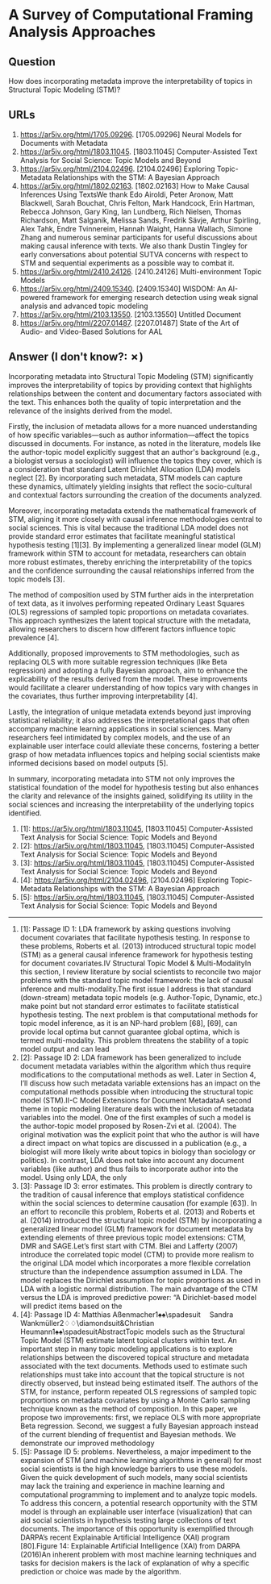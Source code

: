 # A Survey of Computational Framing Analysis Approaches

## Question

How does incorporating metadata improve the interpretability of topics in Structural Topic Modeling (STM)?

## URLs

1. https://ar5iv.org/html/1705.09296. [1705.09296] Neural Models for Documents with Metadata
2. https://ar5iv.org/html/1803.11045. [1803.11045] Computer-Assisted Text Analysis for Social Science: Topic Models and Beyond
3. https://ar5iv.org/html/2104.02496. [2104.02496] Exploring Topic-Metadata Relationships with the STM: A Bayesian Approach
4. https://ar5iv.org/html/1802.02163. [1802.02163] How to Make Causal Inferences Using TextsWe thank Edo Airoldi, Peter Aronow, Matt Blackwell, Sarah Bouchat, Chris Felton, Mark Handcock, Erin Hartman, Rebecca Johnson, Gary King, Ian Lundberg, Rich Nielsen, Thomas Richardson, Matt Salganik, Melissa Sands, Fredrik Sävje, Arthur Spirling, Alex Tahk, Endre Tvinnereim, Hannah Waight, Hanna Wallach, Simone Zhang and numerous seminar participants for useful discussions about making causal inference with texts. We also thank Dustin Tingley for early conversations about potential SUTVA concerns with respect to STM and sequential experiments as a possible way to combat it.
5. https://ar5iv.org/html/2410.24126. [2410.24126] Multi-environment Topic Models
6. https://ar5iv.org/html/2409.15340. [2409.15340] WISDOM: An AI-powered framework for emerging research detection using weak signal analysis and advanced topic modeling
7. https://ar5iv.org/html/2103.13550. [2103.13550] Untitled Document
8. https://ar5iv.org/html/2207.01487. [2207.01487] State of the Art of Audio- and Video-Based Solutions for AAL

## Answer (I don't know?: ✗)

Incorporating metadata into Structural Topic Modeling (STM) significantly improves the interpretability of topics by providing context that highlights relationships between the content and documentary factors associated with the text. This enhances both the quality of topic interpretation and the relevance of the insights derived from the model.

Firstly, the inclusion of metadata allows for a more nuanced understanding of how specific variables—such as author information—affect the topics discussed in documents. For instance, as noted in the literature, models like the author-topic model explicitly suggest that an author's background (e.g., a biologist versus a sociologist) will influence the topics they cover, which is a consideration that standard Latent Dirichlet Allocation (LDA) models neglect [2]. By incorporating such metadata, STM models can capture these dynamics, ultimately yielding insights that reflect the socio-cultural and contextual factors surrounding the creation of the documents analyzed.

Moreover, incorporating metadata extends the mathematical framework of STM, aligning it more closely with causal inference methodologies central to social sciences. This is vital because the traditional LDA model does not provide standard error estimates that facilitate meaningful statistical hypothesis testing [1][3]. By implementing a generalized linear model (GLM) framework within STM to account for metadata, researchers can obtain more robust estimates, thereby enriching the interpretability of the topics and the confidence surrounding the causal relationships inferred from the topic models [3].

The method of composition used by STM further aids in the interpretation of text data, as it involves performing repeated Ordinary Least Squares (OLS) regressions of sampled topic proportions on metadata covariates. This approach synthesizes the latent topical structure with the metadata, allowing researchers to discern how different factors influence topic prevalence [4]. 

Additionally, proposed improvements to STM methodologies, such as replacing OLS with more suitable regression techniques (like Beta regression) and adopting a fully Bayesian approach, aim to enhance the explicability of the results derived from the model. These improvements would facilitate a clearer understanding of how topics vary with changes in the covariates, thus further improving interpretability [4].

Lastly, the integration of unique metadata extends beyond just improving statistical reliability; it also addresses the interpretational gaps that often accompany machine learning applications in social sciences. Many researchers feel intimidated by complex models, and the use of an explainable user interface could alleviate these concerns, fostering a better grasp of how metadata influences topics and helping social scientists make informed decisions based on model outputs [5].

In summary, incorporating metadata into STM not only improves the statistical foundation of the model for hypothesis testing but also enhances the clarity and relevance of the insights gained, solidifying its utility in the social sciences and increasing the interpretability of the underlying topics identified.

1. [1]:  https://ar5iv.org/html/1803.11045, [1803.11045] Computer-Assisted Text Analysis for Social Science: Topic Models and Beyond
2. [2]:  https://ar5iv.org/html/1803.11045, [1803.11045] Computer-Assisted Text Analysis for Social Science: Topic Models and Beyond
3. [3]:  https://ar5iv.org/html/1803.11045, [1803.11045] Computer-Assisted Text Analysis for Social Science: Topic Models and Beyond
4. [4]:  https://ar5iv.org/html/2104.02496, [2104.02496] Exploring Topic-Metadata Relationships with the STM: A Bayesian Approach
5. [5]:  https://ar5iv.org/html/1803.11045, [1803.11045] Computer-Assisted Text Analysis for Social Science: Topic Models and Beyond
---
1. [1]:  Passage ID 1: LDA framework by asking questions involving document covariates that facilitate hypothesis testing. In response to these problems, Roberts et al. (2013) introduced structural topic model (STM) as a general causal inference framework for hypothesis testing for document covariates.IV Structural Topic Model & Multi-ModalityIn this section, I review literature by social scientists to reconcile two major problems with the standard topic model framework: the lack of causal inference and multi-modality.The first issue I address is that standard (down-stream) metadata topic models (e.g. Author-Topic, Dynamic, etc.) make point but not standard error estimates to facilitate statistical hypothesis testing. The next problem is that computational methods for topic model inference, as it is an NP-hard problem [68], [69], can provide local optima but cannot guarantee global optima, which is termed multi-modality. This problem threatens the stability of a topic model output and can lead
2. [2]:  Passage ID 2: LDA framework has been generalized to include document metadata variables within the algorithm which thus require modifications to the computational methods as well. Later in Section 4, I’ll discuss how such metadata variable extensions has an impact on the computational methods possible when introducing the structural topic model (STM).II-C Model Extensions for Document MetadataA second theme in topic modeling literature deals with the inclusion of metadata variables into the model. One of the first examples of such a model is the author-topic model proposed by Rosen-Zvi et al. (2004). The original motivation was the explicit point that who the author is will have a direct impact on what topics are discussed in a publication (e.g., a biologist will more likely write about topics in biology than sociology or politics). In contrast, LDA does not take into account any document variables (like author) and thus fails to incorporate author into the model. Using only LDA, the only
3. [3]:  Passage ID 3: error estimates. This problem is directly contrary to the tradition of causal inference that employs statistical confidence within the social sciences to determine causation (for example [63]). In an effort to reconcile this problem, Roberts et al. (2013) and Roberts et al. (2014) introduced the structural topic model (STM) by incorporating a generalized linear model (GLM) framework for document metadata by extending elements of three previous topic model extensions: CTM, DMR and SAGE.Let’s first start with CTM. Blei and Lafferty (2007) introduce the correlated topic model (CTM) to provide more realism to the original LDA model which incorporates a more flexible correlation structure than the independence assumption assumed in LDA. The model replaces the Dirichlet assumption for topic proportions as used in LDA with a logistic normal distribution. The main advantage of the CTM versus the LDA is improved predictive power: “A Dirichlet-based model will predict items based on the
4. [4]:  Passage ID 4: Matthias Aßenmacher1♠♠\spadesuit  Sandra Wankmüller2♢♢\diamondsuit&Christian Heumann1♠♠\spadesuitAbstractTopic models such as the Structural Topic Model (STM) estimate latent topical clusters within text. An important step in many topic modeling applications is to explore relationships between the discovered topical structure and metadata associated with the text documents. Methods used to estimate such relationships must take into account that the topical structure is not directly observed, but instead being estimated itself. The authors of the STM, for instance, perform repeated OLS regressions of sampled topic proportions on metadata covariates by using a Monte Carlo sampling technique known as the method of composition. In this paper, we propose two improvements: first, we replace OLS with more appropriate Beta regression. Second, we suggest a fully Bayesian approach instead of the current blending of frequentist and Bayesian methods. We demonstrate our improved methodology
5. [5]:  Passage ID 5: problems. Nevertheless, a major impediment to the expansion of STM (and machine learning algorithms in general) for most social scientists is the high knowledge barriers to use these models. Given the quick development of such models, many social scientists may lack the training and experience in machine learning and computational programming to implement and to analyze topic models. To address this concern, a potential research opportunity with the STM model is through an explainable user interface (visualization) that can aid social scientists in hypothesis testing large collections of text documents. The importance of this opportunity is exemplified through DARPA’s recent Explainable Artificial Intelligence (XAI) program [80].Figure 14: Explainable Artificial Intelligence (XAI) from DARPA (2016)An inherent problem with most machine learning techniques and tasks for decision makers is the lack of explanation of why a specific prediction or choice was made by the algorithm.